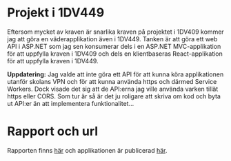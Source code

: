 # Projekt i 1DV449
Eftersom mycket av kraven är snarlika kraven på projektet i 1DV409 kommer jag att göra en väderapplikation även i 1DV449. Tanken är att göra ett web API i ASP.NET som jag sen konsumerar dels i en ASP.NET MVC-applikation för att uppfylla kraven i 1DV409 och dels en klientbaseras React-applikation för att uppfylla kraven i 1DV449.

**Uppdatering:** Jag valde att inte göra ett API för att kunna köra applikationen utanför skolans VPN och för att kunna använda https och därmed Service Workers. Dock visade det sig att de API:erna jag ville använda varken tillät https eller CORS. Som tur är så är det ju roligare att skriva om kod och byta ut API:er än att implementera funktionalitet...

# Rapport och url

Rapporten finns [här](doc/projektRapport.md) och applikationen är publicerad [här](http://weather.oskarklintrot.se/).
